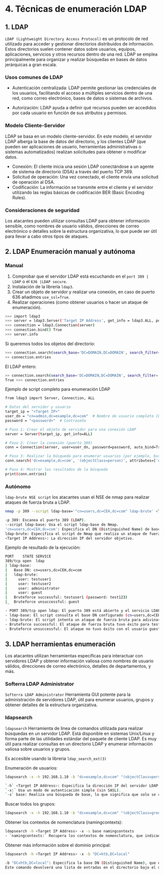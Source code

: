 # 4. Técnicas de enumeración LDAP

## 1. LDAP

`LDAP (Lightweight Directory Access Protocol)` es un protocolo de red utilizado para acceder y gestionar directorios distribuidos de información. Estos directorios suelen contener datos sobre usuarios, equipos, aplicaciones, servicios y otros recursos dentro de una red. LDAP se emplea principalmente para organizar y realizar búsquedas en bases de datos jerárquicas a gran escala.

### Usos comunes de LDAP

- Autenticación centralizada: LDAP permite gestionar las credenciales de los usuarios, facilitando el acceso a múltiples servicios dentro de una red, como correo electrónico, bases de datos o sistemas de archivos.

- Autorización: LDAP ayuda a definir qué recursos pueden ser accedidos por cada usuario en función de sus atributos y permisos.

### Modelo Cliente-Servidor

LDAP se basa en un modelo cliente-servidor. En este modelo, el servidor LDAP alberga la base de datos del directorio, y los clientes LDAP (que pueden ser aplicaciones de usuario, herramientas administrativas o sistemas automatizados) realizan solicitudes para obtener o modificar datos.

- Conexión: El cliente inicia una sesión LDAP conectándose a un agente de sistema de directorio (DSA) a través del puerto TCP 389.
- Solicitud de operación: Una vez conectado, el cliente envía una solicitud de operación al DSA.
- Codificación: La información se transmite entre el cliente y el servidor utilizando las reglas básicas de codificación BER (Basic Encoding Rules).

### Consideraciones de seguridad

Los atacantes pueden utilizar consultas LDAP para obtener información sensible, como nombres de usuario válidos, direcciones de correo electrónico o detalles sobre la estructura organizativa, lo que puede ser útil para llevar a cabo otros tipos de ataques.

## 2. LDAP Enumeración manual y autónoma

### Manual

1. Comprobar que el servidor LDAP está escuchando en el `port 389 | LDAP` o el `636 |LDAP secure`.
2. Instalación de la librería `ldap3`.
3. Crear un objeto de servidor y realizar una conexión, en caso de puerto 636 añadimos `use_ssl=True`.
4. Realizar operaciones (como obtener usuarios o hacer un ataque de enumeración).


```bash
>>> import ldap3
>>> server = ldap3.Server('Target IP Address', get_info = ldap3.ALL, port =389)
>>> connection = ldap3.Connection(server)
>>> connection.bind() True
>>> server.info
```
Si queremos todos los objetos del directorio:
```bash
>>> connection.search(search_base='DC=DOMAIN,DC=DOMAIN', search_filter='(&(objectClass=*))', search_scope='SUBTREE', attributes='*') True
>> connection.entries
```
El LDAP entero:
```bash
>> connection.search(search_base='DC=DOMAIN,DC=DOMAIN', search_filter='(&(objectClass=person))', search_scope='SUBTREE', attributes='userPassword')
True >>> connection.entries
```

Ejemplo de script completo para enumeración LDAP
```bash
from ldap3 import Server, Connection, ALL

# Datos del servidor y usuario
target_ip = "<Target IP>"
user_dn = "cn=admin,dc=example,dc=com"  # Nombre de usuario completo (DN)
password = "<password>"  # Contraseña

# Paso 1: Crear el objeto de servidor para una conexión LDAP
server = Server(target_ip, get_info=ALL)

# Paso 2: Crear la conexión (puerto 389)
conn = Connection(server, user=user_dn, password=password, auto_bind=True)

# Paso 3: Realizar la búsqueda para enumerar usuarios (por ejemplo, buscando todos los objetos tipo 'person')
conn.search('dc=example,dc=com', '(objectClass=person)', attributes=['uid', 'cn', 'sn'])

# Paso 4: Mostrar los resultados de la búsqueda
print(conn.entries)
```
### Autónomo

`ldap-brute NSE script` los atacantes usan el NSE de nmap para realizar ataques de fuerza bruta a LDAP.

```bash
nmap -p 389 --script ldap-base='"cn=users,dc=CEH,dc=com" ldap-brute' <Target IP Address>

-p 389: Escanea el puerto 389 (LDAP).
--script ldap-base: Usa el script ldap-base de Nmap.
'cn=users,dc=CEH,dc=com': Especifica el DN (Distinguished Name) de base donde se encuentran los usuarios que el script intentará enumerar.
ldap-brute: Especifica el script de Nmap que realiza un ataque de fuerza bruta para identificar usuarios válidos en el servidor LDAP.
<Target IP Address>: La dirección IP del servidor objetivo.
```

Ejemplo de resultado de la ejecución:
```bash
PORT    STATE SERVICE
389/tcp open  ldap
| ldap-base: 
|   Base DN: cn=users,dc=CEH,dc=com
|   ldap-brute: 
|     user: testuser1
|     user: testuser2
|     user: administrator
|     user: guest
|   Bruteforce successful: testuser1 (password: test123)
|_  Bruteforce unsuccessful: guest

- PORT 389/tcp open ldap: El puerto 389 está abierto y el servicio LDAP está en ejecución.
- ldap-base: El script consulta el base DN configurado (cn=users,dc=CEH,dc=com) para buscar usuarios.
- ldap-brute: El script intenta un ataque de fuerza bruta para adivinar los nombres de usuario. En la simulación, se enumeran los siguientes usuarios: testuser1, testuser2, administrator, y guest.
- Bruteforce successful: El ataque de fuerza bruta tuvo éxito para testuser1, encontrando que la contraseña es test123.
- Bruteforce unsuccessful: El ataque no tuvo éxito con el usuario guest, lo que significa que no se encontró una contraseña válida.
```

## 3. LDAP herramientas enumeración 

Los atacantes utilizan herramientas específicas para interactuar con servidores LDAP y obtener información valiosa como nombres de usuario válidos, direcciones de correo electrónico, detalles de departamentos, y más.

### Softerra LDAP Administrator

`Softerra LDAP Administrator` Herramienta GUI potente para la administración de servidores LDAP, útil para enumerar usuarios, grupos y obtener detalles de la estructura organizativa.

### ldapsearch

`ldapsearch` Herramienta de línea de comandos utilizada para realizar búsquedas en un servidor LDAP. Está disponible en sistemas Unix/Linux y forma parte de las utilidades estándar del paquete de cliente LDAP. Es muy útil para realizar consultas en un directorio LDAP y enumerar información valiosa sobre usuarios y grupos.

Es accesible usando la libreria `ldap_search_ext(3)`

Enumeración de usuarios:
```bash
ldapsearch -x -h 192.168.1.10 -b "dc=example,dc=com" "(objectClass=person)"

`-h` <Target IP Address>: Especifica la dirección IP del servidor LDAP al que te quieres conectar.
`-x:` Usa un modo de autenticación simple (sin SASL).
`-s` base: Realiza una búsqueda de base, lo que significa que solo se consulta la base del directorio LDAP, sin hacer búsqueda recursiva.
```

Buscar todos los grupos:
```bash
ldapsearch -x -h 192.168.1.10 -b "dc=example,dc=com" "(objectClass=group)"
```

Obtener los contextos de nomenclatura (namingcontexts):
```bash
ldapsearch -h <Target IP Address> -x -s base namingcontexts
- `namingcontexts:` Recupera los contextos de nomenclatura, que indican las bases principales del directorio LDAP (en otras palabras, los dominios o unidades que se pueden buscar).
```
Obtener más información sobre el dominio principal:
```bash
ldapsearch -h <Target IP Address> -x -b "DC=htb,DC=local"

-b "DC=htb,DC=local": Especifica la base DN (Distinguished Name), que en este caso es DC=htb,DC=local. Esto indica que la búsqueda se realizará dentro del dominio htb.local.
Este comando devolverá una lista de entradas en el directorio bajo el dominio htb.local.
```
